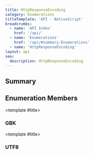```yaml
---
title: HttpResponseEncoding
category: Enumerations
titleTemplate: 'API - NativeScript'
breadcrumbs:
  - name: 'API Index'
    href: '/api/'
  - name: 'Enumerations'
    href: '/api/#summary-Enumerations'
  - name: 'HttpResponseEncoding'
layout: api
seo:
  description: HttpResponseEncoding
---
```


<!-- This page is auto generated, do not edit manually. -->
<!-- Run "yarn generate:api-docs" to regenerate -->

<script setup lang="ts">
  import { provide } from "vue";
  import API_DATA from "./HttpResponseEncoding.data.json";
  
  provide('API_DATA', API_DATA);
</script>

## <Heading ignore>Summary</Heading>

<APIRefSummary v-once />

## Enumeration Members

<div class="">

<APIRef for="1998" v-once>

<template #title>

### GBK

</template>

</APIRef>

</div>

<div class="">

<APIRef for="1997" v-once>

<template #title>

### UTF8

</template>

</APIRef>

</div>
